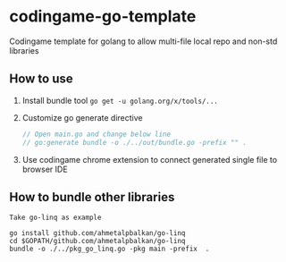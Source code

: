 # codingame-go-template
Codingame template for golang to allow multi-file local repo and non-std libraries

## How to use
1. Install bundle tool
  ```go get -u golang.org/x/tools/...```

1. Customize go generate directive
    ```go
    // Open main.go and change below line
    // go:generate bundle -o ./../out/bundle.go -prefix "" .
    ```

 1. Use codingame chrome extension to connect generated single file to browser IDE


## How to bundle other libraries

    Take go-linq as example


```
go install github.com/ahmetalpbalkan/go-linq
cd $GOPATH/github.com/ahmetalpbalkan/go-linq
bundle -o ./../pkg_go_linq.go -pkg main -prefix  .
```
